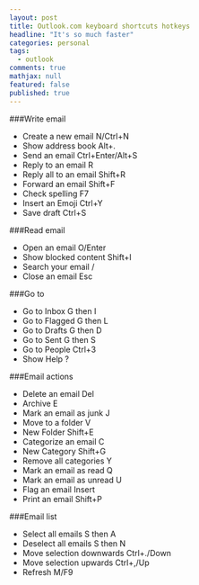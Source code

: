 ```yaml
---
layout: post
title: Outlook.com keyboard shortcuts hotkeys
headline: "It's so much faster"
categories: personal
tags: 
  - outlook
comments: true
mathjax: null
featured: false
published: true
---
```

###Write email

* Create a new email N/Ctrl+N
* Show address book Alt+.
* Send an email Ctrl+Enter/Alt+S 
* Reply to an email R 
* Reply all to an email Shift+R 
* Forward an email Shift+F 
* Check spelling F7 
* Insert an Emoji Ctrl+Y 
* Save draft Ctrl+S 


###Read email

* Open an email O/Enter 
* Show blocked content Shift+I 
* Search your email / 
* Close an email Esc 


###Go to

* Go to Inbox G then I 
* Go to Flagged G then L 
* Go to Drafts G then D 
* Go to Sent G then S 
* Go to People Ctrl+3 
* Show Help ? 

###Email actions

* Delete an email Del 
* Archive E 
* Mark an email as junk J 
* Move to a folder V 
* New Folder Shift+E 
* Categorize an email C 
* New Category Shift+G 
* Remove all categories Y 
* Mark an email as read Q 
* Mark an email as unread U 
* Flag an email Insert 
* Print an email Shift+P 


###Email list

* Select all emails S then A 
* Deselect all emails S then N 
* Move selection downwards Ctrl+./Down 
* Move selection upwards Ctrl+,/Up 
* Refresh M/F9 
